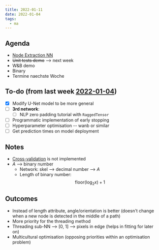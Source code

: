 ```yaml
---
title: 2022-01-11
date: 2022-01-04
tags:
  - ma
---
```


## Agenda
* [Node Extraction NN](https://wandb.ai/salehah/node_extraction?workspace=user-salehah)
* ~~Unit tests demo~~ --> next week
* W&B demo
* Binary
* Termine naechste Woche

## To-do (from last week [2022-01-04](unlisted/minutes/2022-01/2022-01-04.md))
* [x] Modify U-Net model to be more general
* [ ] **3rd network**:
	* [ ] NLP zero padding tutorial with `RaggedTensor`
* [ ] Programmatic implementation of early stopping
* [ ] Hyperparameter optimisation -- wanb or similar
* [ ] Get prediction times on model deployment

## Notes
* [Cross-validation](cross-validation.md) is not implemented
* $A$ --> binary number
	* Network: skel --> decimal number --> $A$
	* Length of binary number:  
		$$ \text{floor} (\log_2 x) + 1$$

## Outcomes
* Instead of length attribute, angle/orientation is better (doesn't change when a new node is detected in the middle of a path)
* More priority for the threading method
* Threading sub-NN --> [0, 1] --> pixels in edge (helps in fitting for later on)
* Multicultural optimisation (opposing priorities within an optimisation problem)